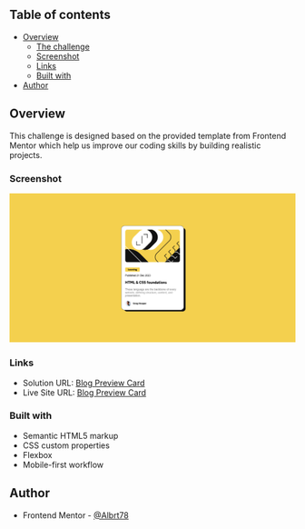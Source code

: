 ## Table of contents

-   [Overview](#overview)
    -   [The challenge](#the-challenge)
    -   [Screenshot](#screenshot)
    -   [Links](#links)
    -   [Built with](#built-with)
-   [Author](#author)

## Overview

This challenge is designed based on the provided template from Frontend Mentor which help us improve our coding skills by building realistic projects.

### Screenshot

![](./Screenshot_Blog_Preview_Card.png)

### Links

-   Solution URL: [Blog Preview Card](https://github.com/Albrt78/blogpreviewcard.github.io)
-   Live Site URL: [Blog Preview Card](https://albrt78.github.io/blogpreviewcard.github.io/)

### Built with

-   Semantic HTML5 markup
-   CSS custom properties
-   Flexbox
-   Mobile-first workflow

## Author

-   Frontend Mentor - [@Albrt78](https://www.frontendmentor.io/profile/Albrt78)
